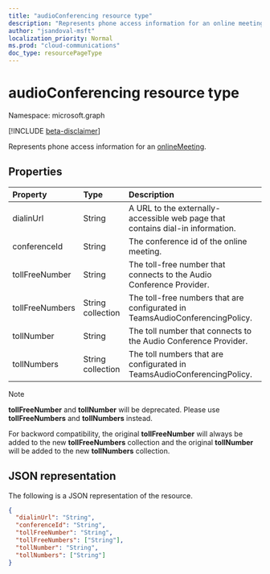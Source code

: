 ```yaml
---
title: "audioConferencing resource type"
description: "Represents phone access information for an online meeting."
author: "jsandoval-msft"
localization_priority: Normal
ms.prod: "cloud-communications"
doc_type: resourcePageType
---
```


# audioConferencing resource type

Namespace: microsoft.graph

[!INCLUDE [beta-disclaimer](../../includes/beta-disclaimer.md)]

Represents phone access information for an [onlineMeeting](onlinemeeting.md).

## Properties

| Property        | Type              | Description                                                                    |
| :-------------- | :---------------- | :----------------------------------------------------------------------------- |
| dialinUrl       | String            | A URL to the externally-accessible web page that contains dial-in information. |
| conferenceId    | String            | The conference id of the online meeting.                                       |
| tollFreeNumber  | String            | The toll-free number that connects to the Audio Conference Provider.           |
| tollFreeNumbers | String collection | The toll-free numbers that are configurated in TeamsAudioConferencingPolicy.   |
| tollNumber      | String            | The toll number that connects to the Audio Conference Provider.                |
| tollNumbers     | String collection | The toll numbers that are configurated in TeamsAudioConferencingPolicy.        |

> [!NOTE]
> **tollFreeNumber** and **tollNumber** will be deprecated. Please use **tollFreeNumbers** and **tollNumbers** instead.
>
> For backword compatibility, the original **tollFreeNumber** will always be added to the new **tollFreeNumbers** collection and the original **tollNumber** will be added to the new **tollNumbers** collection.

## JSON representation

The following is a JSON representation of the resource.

<!-- {
  "blockType": "resource",
  "optionalProperties": [

  ],
  "@odata.type": "microsoft.graph.audioConferencing"
}-->
```json
{
  "dialinUrl": "String",
  "conferenceId": "String",
  "tollFreeNumber": "String",
  "tollFreeNumbers": ["String"],
  "tollNumber": "String",
  "tollNumbers": ["String"]
}
```

<!-- uuid: 8fcb5dbc-d5aa-4681-8e31-b001d5168d79
2015-10-25 14:57:30 UTC -->
<!--
{
  "type": "#page.annotation",
  "description": "audioConferencing resource",
  "keywords": "",
  "section": "documentation",
  "tocPath": "",
  "suppressions": []
}
-->


